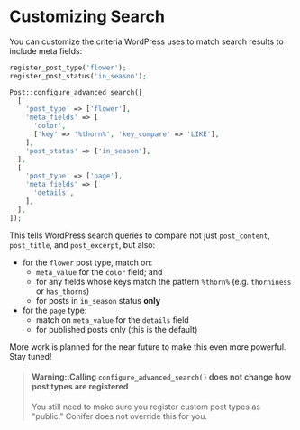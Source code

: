 # Customizing Search

You can customize the criteria WordPress uses to match search results to include meta fields:

```php
register_post_type('flower');
register_post_status('in_season');

Post::configure_advanced_search([
  [
    'post_type' => ['flower'],
    'meta_fields' => [
      'color',
      ['key' => '%thorn%', 'key_compare' => 'LIKE'],
    ],
    'post_status' => ['in_season'],
  ],
  [
    'post_type' => ['page'],
    'meta_fields' => [
      'details',
    ],
  ],
]);
```

This tells WordPress search queries to compare not just `post_content`, `post_title`, and `post_excerpt`, but also:

* for the `flower` post type, match on:
  * `meta_value` for the `color` field; and
  * for any fields whose keys match the pattern `%thorn%` (e.g. `thorniness` or `has_thorns`)
  * for posts in `in_season` status **only**
* for the `page` type:
  * match on `meta_value` for the `details` field
  * for published posts only (this is the default)

More work is planned for the near future to make this even more powerful. Stay tuned!

> #### Warning::Calling `configure_advanced_search()` does not change how post types are registered
>
> You still need to make sure you register custom post types as "public." Conifer does not override this for you.